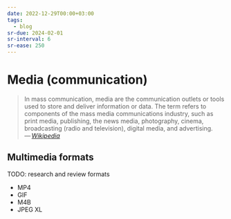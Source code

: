 ```yaml
---
date: 2022-12-29T00:00+03:00
tags:
  - blog
sr-due: 2024-02-01
sr-interval: 6
sr-ease: 250
---
```


# Media (communication)

> In mass communication, media are the communication outlets or tools used to
> store and deliver information or data. The term refers to components of the
> mass media communications industry, such as print media, publishing, the news
> media, photography, cinema, broadcasting (radio and television), digital
> media, and advertising.\
> — <cite>[Wikipedia](https://en.wikipedia.org/wiki/Media_\(communication\))</cite>

## Multimedia formats

TODO: research and review formats

- MP4
- GIF
- M4B
- JPEG XL
